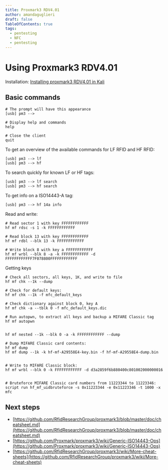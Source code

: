 ```yaml
---
title: Proxmark3 RDV4.01
author: amandaguglieri
draft: false
TableOfContents: true
tags:
  - pentesting
  - NFC
  - pentesting
---
```

#  Using Proxmark3 RDV4.01 

Installation: [Installing proxmark3 RDV4.01 in Kali](proxmark3-rdv4.01-setting-up.md)

## Basic commands

```
# The prompt will have this appearance
[usb] pm3 --> 

# Display help and commands
help

# Close the client
quit
```


To get an overview of the available commands for LF RFID and HF RFID:

```
[usb] pm3 --> lf
[usb] pm3 --> hf
```

To search quickly for known LF or HF tags:

```
[usb] pm3 --> lf search
[usb] pm3 --> hf search
```

To get info on a ISO14443-A tag:

```
[usb] pm3 --> hf 14a info
```


Read and write:

```
# Read sector 1 with key FFFFFFFFFFFF
hf mf rdsc -s 1 -k FFFFFFFFFFFF

# Read block 13 with key FFFFFFFFFFFF
hf mf rdbl --blk 13 -k FFFFFFFFFFFF

# Write block 8 with key a FFFFFFFFFFFF 
hf mf wrbl --blk 8 -a -k FFFFFFFFFFFF -d FFFFFFFFFFFF7F078800FFFFFFFFFFFF
```



Getting keys

```
# Check all sectors, all keys, 1K, and write to file
hf mf chk --1k --dump             

# Check for default keys:
hf mf chk --1k -f mfc_default_keys

# Check dictionary against block 0, key A
hf mf chk -a --tblk 0 -f mfc_default_keys.dic       

# Run autopwn, to extract all keys and backup a MIFARE Classic tag
hf mf autopwn


hf mf nested --1k --blk 0 -a -k FFFFFFFFFFFF --dump

# Dump MIFARE Classic card contents:
hf mf dump
hf mf dump --1k -k hf-mf-A29558E4-key.bin -f hf-mf-A29558E4-dump.bin


# Write to MIFARE Classic block:
hf mf wrbl --blk 0 -k FFFFFFFFFFFF -d d3a2859f6b880400c801002000000016


# Bruteforce MIFARE Classic card numbers from 11223344 to 11223346:
script run hf_mf_uidbruteforce -s 0x11223344 -e 0x11223346 -t 1000 -x mfc

```




## Next steps
- [https://github.com/RfidResearchGroup/proxmark3/blob/master/doc/cheatsheet.md](https://github.com/RfidResearchGroup/proxmark3/blob/master/doc/cheatsheet.md)
- [https://github.com/Proxmark/proxmark3/wiki/Generic-ISO14443-Ops](https://github.com/Proxmark/proxmark3/wiki/Generic-ISO14443-Ops)
- [https://github.com/RfidResearchGroup/proxmark3/wiki/More-cheat-sheets](https://github.com/RfidResearchGroup/proxmark3/wiki/More-cheat-sheets)

